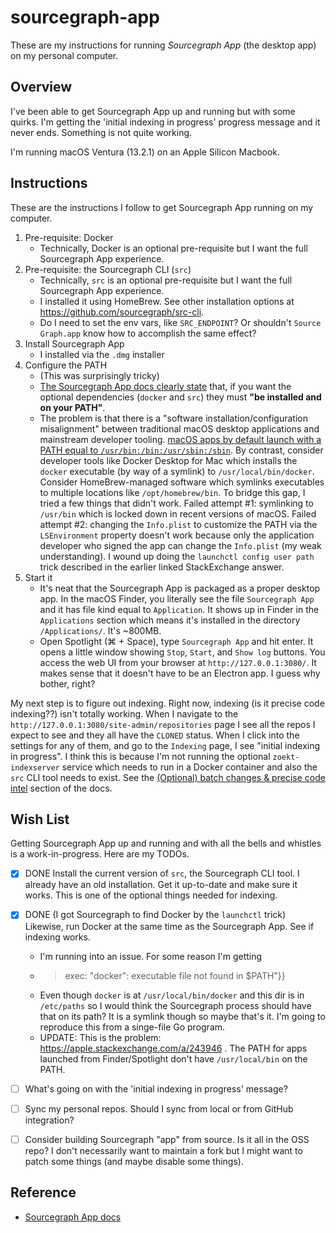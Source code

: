 # sourcegraph-app

These are my instructions for running *Sourcegraph App* (the desktop app) on my personal computer.


## Overview

I've been able to get Sourcegraph App up and running but with some quirks. I'm getting the 'initial indexing in progress'
progress message and it never ends. Something is not quite working.

I'm running macOS Ventura (13.2.1) on an Apple Silicon Macbook.


## Instructions

These are the instructions I follow to get Sourcegraph App running on my computer.

1. Pre-requisite: Docker
    * Technically, Docker is an optional pre-requisite but I want the full Sourcegraph App experience.
2. Pre-requisite: the Sourcegraph CLI (`src`)
    * Technically, `src` is an optional pre-requisite but I want the full Sourcegraph App experience.
    * I installed it using HomeBrew. See other installation options at <https://github.com/sourcegraph/src-cli>.
    * Do I need to set the env vars, like `SRC_ENDPOINT`? Or shouldn't `Source Graph.app` know how to accomplish the same
      effect?
3. Install Sourcegraph App
    * I installed via the `.dmg` installer
4. Configure the PATH
    * (This was surprisingly tricky)
    * [The Sourcegraph App docs clearly state](https://docs.sourcegraph.com/app#optional-batch-changes-precise-code-intel)
      that, if you want the optional dependencies (`docker` and `src`) they must **"be installed and on your PATH"**.
    * The problem is that there is a "software installation/configuration misalignment" between traditional macOS desktop
      applications and mainstream developer tooling. [macOS apps by default launch with a PATH equal to `/usr/bin:/bin:/usr/sbin:/sbin`](https://apple.stackexchange.com/a/243946).
      By contrast, consider developer tools like Docker Desktop for Mac which installs the `docker` executable (by way of
      a symlink) to `/usr/local/bin/docker`. Consider HomeBrew-managed software which symlinks executables to multiple
      locations like `/opt/homebrew/bin`. To bridge this gap, I tried a few things that didn't work. Failed attempt #1:
      symlinking to `/usr/bin` which is locked down in recent versions of macOS. Failed attempt #2: changing the `Info.plist`
      to customize the PATH via the `LSEnvironment` property doesn't work because only the application developer who signed
      the app can change the `Info.plist` (my weak understanding). I wound up doing the `launchctl config user path` trick
      described in the earlier linked StackExchange answer.
5. Start it
    * It's neat that the Sourcegraph App is packaged as a proper desktop app. In the macOS Finder, you literally see the
      file `Sourcegraph App` and it has file kind equal to `Application`. It shows up in Finder in the `Applications`
      section which means it's installed in the directory `/Applications/`. It's ~800MB.
    * Open Spotlight (⌘ + Space), type `Sourcegraph App` and hit enter. It opens a little window showing `Stop`, `Start`,
      and `Show log` buttons. You access the web UI from your browser at `http://127.0.0.1:3080/`. It makes sense that it
      doesn't have to be an Electron app. I guess why bother, right?

My next step is to figure out indexing. Right now, indexing (is it precise code indexing??) isn't totally working. When
I navigate to the `http://127.0.0.1:3080/site-admin/repositories` page I see all the repos I expect to see and they all
have the `CLONED` status. When I click into the settings for any of them, and go to the `Indexing` page, I see "initial
indexing in progress". I think this is because I'm not running the optional `zoekt-indexserver` service which needs to
run in a Docker container and also the `src` CLI tool needs to exist. See the [(Optional) batch changes & precise code intel](https://docs.sourcegraph.com/app#optional-batch-changes-precise-code-intel)
section of the docs.


## Wish List

Getting Sourcegraph App up and running and with all the bells and whistles is a work-in-progress. Here are my TODOs.

* [x] DONE Install the current version of `src`, the Sourcegraph CLI tool. I already have an old installation. Get it up-to-date
  and make sure it works. This is one of the optional things needed for indexing.
* [x] DONE (I got Sourcegraph to find Docker by the `launchctl` trick) Likewise, run Docker at the same time as the Sourcegraph App. See if indexing works.
    * I'm running into an issue. For some reason I'm getting
    * > exec: \"docker\": executable file not found in $PATH"}}
    * Even though `docker` is at `/usr/local/bin/docker` and this dir is in `/etc/paths` so I would think the Sourcegraph
      process should have that on its path? It is a symlink though so maybe that's it. I'm going to reproduce this from a
      singe-file Go program.
    * UPDATE: This is the problem: https://apple.stackexchange.com/a/243946 . The PATH for apps launched from Finder/Spotlight
      don't have `/usr/local/bin` on the PATH.
* [ ] What's going on with the 'initial indexing in progress' message?
* [ ] Sync my personal repos. Should I sync from local or from GitHub integration?
* [ ] Consider building Sourcegraph "app" from source. Is it all in the OSS repo? I don't necessarily want to maintain
  a fork but I might want to patch some things (and maybe disable some things).


## Reference

* [Sourcegraph App docs](https://docs.sourcegraph.com/app)
